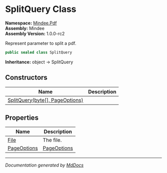 ﻿<!--  
  <auto-generated>   
    The contents of this file were generated by a tool.  
    Changes to this file may be list if the file is regenerated  
  </auto-generated>   
-->

# SplitQuery Class

**Namespace:** [Mindee.Pdf](../index.md)  
**Assembly:** Mindee  
**Assembly Version:** 1.0.0\-rc2

Represent parameter to split a pdf.

```csharp
public sealed class SplitQuery
```

**Inheritance:** object → SplitQuery

## Constructors

| Name                                                       | Description |
| ---------------------------------------------------------- | ----------- |
| [SplitQuery(byte\[\], PageOptions)](constructors/index.md) |             |

## Properties

| Name                                     | Description                                     |
| ---------------------------------------- | ----------------------------------------------- |
| [File](properties/File.md)               | The file.                                       |
| [PageOptions](properties/PageOptions.md) | [PageOptions](../../Input/PageOptions/index.md) |

___

*Documentation generated by [MdDocs](https://github.com/ap0llo/mddocs)*
